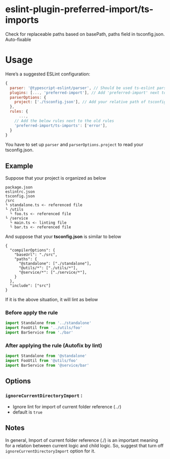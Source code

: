 # eslint-plugin-preferred-import/ts-imports
Check for replaceable paths based on basePath, paths field in tsconfig.json. Auto-fixable

# Usage
Here’s a suggested ESLint configuration:
```javascript
{
  parser: '@typescript-eslint/parser', // Should be used ts-eslint parser
  plugins: [..., 'preferred-import'], // Add 'preferred-import' next to old plugins
  parserOptions: {
    project: ['./tsconfig.json'], // Add your relative path of tsconfig
  },
  rules: {
	  ...,
    // Add the below rules next to the old rules
    'preferred-import/ts-imports': ['error'],
  }
}
```
You have to set up `parser` and `parserOptions.project` to read your tsconfig.json. 

## Example
Suppose that your project is organized as below
```
package.json
eslintrc.json
tsconfig.json
/src
└ standalone.ts <- referenced file
└ /utils
  └ foo.ts <- referenced file
└ /service
  └ main.ts <- linting file
  └ bar.ts <- referenced file
```

And suppose that your **tsconfig.json** is similar to below 
```
{
  "compilerOptions": {
    "baseUrl": "./src",
    "paths": {
      "@standalone": ["./standalone"],
      "@utils/*": ["./utils/*"],
      "@service/*": ["./service/*"],
    }
  },
  "include": ["src"]
}
```

If it is the above situation, it will lint as below

### Before apply the rule
```javascript
import Standalone from '../standalone'
import FooUtil from '../utils/foo'
import BarService from './bar'
```

### After applying the rule (Autofix by lint)
```javascript
import Standalone from '@standalone'
import FooUtil from '@utils/foo'
import BarService from '@service/bar'
```

## Options

### `ignoreCurrentDirectoryImport` : 
* Ignore lint for import of current folder reference (`./`)
* default is `true`

## Notes
In general, Import of current folder reference (./) is an important meaning for a relation between current logic and child logic. So, suggest that turn off `ignoreCurrentDirectoryImport` option for it.